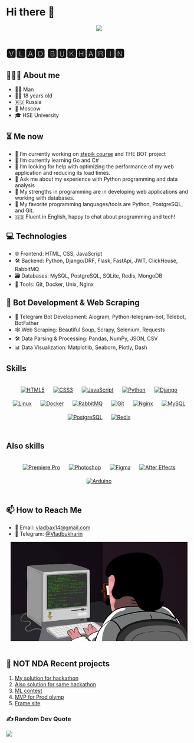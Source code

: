 # Hi there 👋

<div align="center">
<image src="hello_image.gif">
</div>

# 🆅🅻🅰🅳  🅱🆄🅺🅷🅰🆁🅸🅽

## 👨🏻‍💻 About me

- 🙍‍♂️ Man
- 👦🏻 18 years old
- 🇷🇺 Russia
- 🌃 Moscow
- 🎓 HSE University

## ⏳ Me now

- 🔭 I’m currently working on [stepik course](https://stepik.org/course/138258/) and THE BOT project
- 🌱 I’m currently learning Go and C#
- 🤔 I’m looking for help with optimizing the performance of my web application and reducing its load times.
- 💬 Ask me about my experience with Python programming and data analysis
- 💪 My strengths in programming are in developing web applications and working with databases.
- 🚀 My favorite programming languages/tools are Python, PostgreSQL, and Git.
- 🇬🇧 Fluent in English, happy to chat about programming and tech!

## 💻 Technologies

- 🌐 Frontend: HTML, CSS, JavaScript
- 🛠️ Backend: Python, Django/DRF, Flask, FastApi, JWT, ClickHouse, RabbitMQ
- 🗃️ Databases: MySQL, PostgreSQL, SQLite, Redis, MongoDB
- 🚀 Tools: Git, Docker, Unix, Nginx

## 🤖 Bot Development & Web Scraping

- 🤖 Telegram Bot Development: Aiogram, Python-telegram-bot, Telebot, BotFather
- 🕸️ Web Scraping: Beautiful Soup, Scrapy, Selenium, Requests
- 🛠️ Data Parsing & Processing: Pandas, NumPy, JSON, CSV
- 📊 Data Visualization: Matplotlib, Seaborn, Plotly, Dash

## Skills

<div style="padding-top: 10px">

<div align="center">  
<a href="https://en.wikipedia.org/wiki/HTML5" target="_blank"><img style="margin: 10px" src="https://profilinator.rishav.dev/skills-assets/html5-original-wordmark.svg" alt="HTML5" height="50" /></a>  
<a href="https://www.w3schools.com/css/" target="_blank"><img style="margin: 10px" src="https://profilinator.rishav.dev/skills-assets/css3-original-wordmark.svg" alt="CSS3" height="50" /></a>  
<a href="https://www.javascript.com/" target="_blank"><img style="margin: 10px" src="https://profilinator.rishav.dev/skills-assets/javascript-original.svg" alt="JavaScript" height="50" /></a>  
<a href="https://www.python.org/" target="_blank"><img style="margin: 10px" src="https://profilinator.rishav.dev/skills-assets/python-original.svg" alt="Python" height="50" /></a>  
<a href="https://www.djangoproject.com/" target="_blank"><img style="margin: 10px" src="https://profilinator.rishav.dev/skills-assets/django-original.svg" alt="Django" height="50" /></a>  
<a href="https://www.linux.org/" target="_blank"><img style="margin: 10px" src="https://profilinator.rishav.dev/skills-assets/linux-original.svg" alt="Linux" height="50" /></a>  
<a href="https://www.docker.com/" target="_blank"><img style="margin: 10px" src="https://profilinator.rishav.dev/skills-assets/docker-original-wordmark.svg" alt="Docker" height="50" /></a>  
<a href="https://www.rabbitmq.com/" target="_blank"><img style="margin: 10px" src="https://profilinator.rishav.dev/skills-assets/rabbitmq-icon.svg" alt="RabbitMQ" height="50" /></a>  
<a href="https://github.com/" target="_blank"><img style="margin: 10px" src="https://profilinator.rishav.dev/skills-assets/git-scm-icon.svg" alt="Git" height="50" /></a>  
<a href="https://www.nginx.com/" target="_blank"><img style="margin: 10px" src="https://profilinator.rishav.dev/skills-assets/nginx-original.svg" alt="Nginx" height="50" /></a>  
<a href="https://www.mysql.com/" target="_blank"><img style="margin: 10px" src="https://profilinator.rishav.dev/skills-assets/mysql-original-wordmark.svg" alt="MySQL" height="50" /></a>  
<a href="https://www.postgresql.org/" target="_blank"><img style="margin: 10px" src="https://profilinator.rishav.dev/skills-assets/postgresql-original-wordmark.svg" alt="PostgreSQL" height="50" /></a>  
<a href="https://redis.io/" target="_blank"><img style="margin: 10px" src="https://profilinator.rishav.dev/skills-assets/redis-original-wordmark.svg" alt="Redis" height="50" /></a>  
</div>
</div>
<br>

## Also skills

<div style="padding-top: 10px">
<div align="center">  
<a href="https://www.adobe.com/in/products/premiere.html" target="_blank"><img style="margin: 10px" src="https://profilinator.rishav.dev/skills-assets/adobepremierepro.png" alt="Premiere Pro" height="50" /></a>  
<a href="https://www.adobe.com/in/products/photoshop.html" target="_blank"><img style="margin: 10px" src="https://profilinator.rishav.dev/skills-assets/photoshop-plain.svg" alt="Photoshop" height="50" /></a>  
<a href="https://www.figma.com/" target="_blank"><img style="margin: 10px" src="https://profilinator.rishav.dev/skills-assets/figma-icon.svg" alt="Figma" height="50" /></a>  
<a href="https://www.adobe.com/in/products/aftereffects.html" target="_blank"><img style="margin: 10px" src="https://profilinator.rishav.dev/skills-assets/aftereffects.png" alt="After Effects" height="50" /></a>  
<a href="https://www.arduino.cc/" target="_blank"><img style="margin: 10px" src="https://profilinator.rishav.dev/skills-assets/arduino.png" alt="Arduino" height="50" /></a>  
</div>
</div>
<br>

## 📫 How to Reach Me

- 📧 Email: <a href="mailto:vladbax14@gmail.com">vladbax14@gmail.com</a>
- 💬 Telegram: <a href="https://t.me/Vladbukharin">@Vladbukharin</a>

<div align="center">
<img src="bye_image.gif">
</div>
<br>

## 🚀 NOT NDA Recent projects

1. [My solution for hackathon](https://github.com/HghaVlad/SocialNetworkApi)
2. [Also solution for same hackathon](https://github.com/HghaVlad/Travel-agent-bot)
4. [ML contest](https://github.com/HghaVlad/alfacampus2024)
5. [MVP for Prod olymp](https://github.com/HghaVlad/PRODlenka-SMM-service)
6. [Frame site](https://github.com/HghaVlad/frame_lyceum/) 

### ✍️ Random Dev Quote
![](https://quotes-github-readme.vercel.app/api?type=horizontal&theme=radical)
